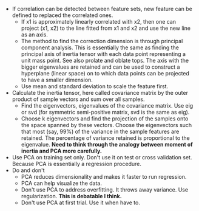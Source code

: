 * If correlation can be detected between feature sets, new feature can be defined to replaced the correlated ones.
  * If x1 is approximately linearly correlated with x2, then one can project (x1, x2) to the line fitted from x1 and x2 
   and use the new line as an axis.
  * The method to find the correction dimension is through principal component analysis. This is essentially the same as 
  finding the principal axis of inertia tensor with each data point representing a unit mass point. 
  See also prolate and oblate tops. The axis with the bigger eigenvalues are retained and can be used to construct a 
  hyperplane (linear space) on to which data points can be projected to have a smaller dimension.
  * Use mean and standard deviation to scale the feature first. 
* Calculate the inertia tensor, here called covariance matrix by the outer product of sample vectors and sum over all samples.
  * Find the eigenvectors, eigenvalues of the covariance matrix. Use eig or svd (for symmetric semi-positive matrix, svd is the same as eig).
  * Choose k eigenvectors and find the projection of the samples onto the space spanned by these vectors. 
    Choose the eigenvectors such that most (say, 99%) of the variance in the sample features are retained. 
    The percentage of variance retained is proportional to the eigenvalue.
  __Need to think through the analogy between moment of inertia and PCA more carefully.__
* Use PCA on training set only. Don't use it on test or cross validation set. Because PCA is essentially a regression procedure.
* Do and don't
  * PCA reduces dimensionality and makes it faster to run regression.
  * PCA can help visualize the data.
  * Don't use PCA to address overfitting. It throws away variance. Use regularization. __This is debatable I think.__
  * Don't use PCA at first trial. Use it when have to.

